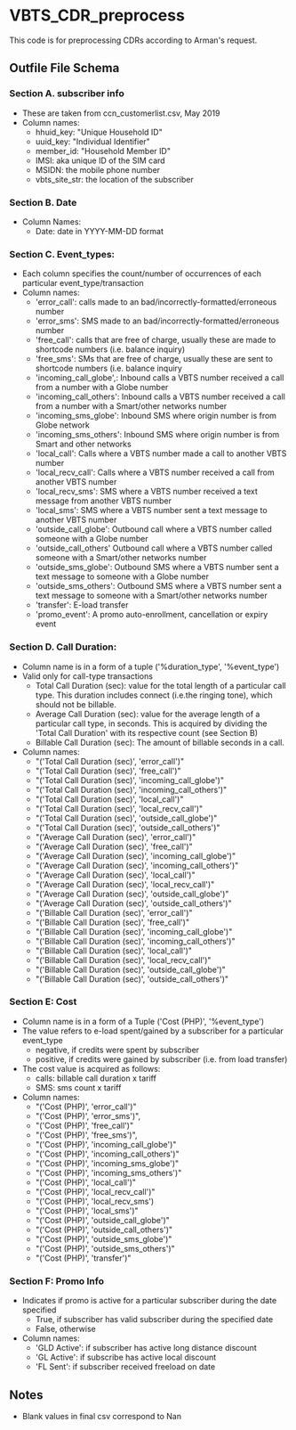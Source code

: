 # VBTS_CDR_preprocess

This code is for preprocessing CDRs according to Arman's request. 

## Outfile File Schema

### Section A. subscriber info 
* These are taken from ccn_customerlist.csv, May 2019
* Column names:
    - hhuid_key: "Unique Household ID"
    - uuid_key: "Individual Identifier" 
    - member_id: "Household Member ID"
    - IMSI: aka unique ID of the SIM card
    - MSIDN: the mobile phone number
    - vbts_site_str: the location of the subscriber
  
### Section B. Date
* Column Names:
    - Date: date in YYYY-MM-DD format

### Section C. Event_types:
* Each column specifies the count/number of occurrences of each particular event_type/transaction
* Column names:
    - 'error_call': calls made to an bad/incorrectly-formatted/erroneous number
    - 'error_sms': SMS made to an bad/incorrectly-formatted/erroneous number
    - 'free_call': calls that are free of charge, usually these are made to shortcode numbers (i.e. balance inquiry)
    - 'free_sms': SMs that are free of charge, usually these are sent to shortcode numbers (i.e. balance inquiry
    - 'incoming_call_globe',: Inbound calls a VBTS number received a call from a number with a Globe number
    - 'incoming_call_others': Inbound calls a VBTS number received a call from a number with a Smart/other networks number
    - 'incoming_sms_globe': Inbound SMS where origin number is from Globe network
    - 'incoming_sms_others': Inbound SMS where origin number is from Smart and other networks
    - 'local_call': Calls where a VBTS number made a call to another VBTS number
    - 'local_recv_call': Calls where a VBTS number received a call from another VBTS number
    - 'local_recv_sms': SMS where a VBTS number received a text message from another VBTS number
    - 'local_sms': SMS where a VBTS number sent a text message to another VBTS number
    - 'outside_call_globe': Outbound call where a VBTS number called someone with a Globe number
    - 'outside_call_others' Outbound call where a VBTS number called someone with a Smart/other networks number 
    - 'outside_sms_globe': Outbound SMS where a VBTS number sent a text message to someone with a Globe number
    - 'outside_sms_others': Outbound SMS where a VBTS number sent a text message to someone with a Smart/other networks number
    - 'transfer': E-load transfer
    - 'promo_event': A promo auto-enrollment, cancellation or expiry event

### Section D. Call Duration:
* Column name is in a form of a tuple ('%duration_type', '%event_type')
* Valid only for call-type transactions
    - Total Call Duration (sec): value for the total length of a particular call type.
    This duration includes connect (i.e.the ringing tone), which should not be billable. 
    - Average Call Duration (sec): value for the average length of a particular call type, in seconds.
    This is acquired by dividing the 'Total Call Duration' with its respective count (see Section B)
    - Billable Call Duration (sec): The amount of billable seconds in a call. 
* Column names:
    -   "('Total Call Duration (sec)', 'error_call')"
    -   "('Total Call Duration (sec)', 'free_call')"
    -   "('Total Call Duration (sec)', 'incoming_call_globe')"
    -   "('Total Call Duration (sec)', 'incoming_call_others')"
    -   "('Total Call Duration (sec)', 'local_call')"
    -   "('Total Call Duration (sec)', 'local_recv_call')"
    -   "('Total Call Duration (sec)', 'outside_call_globe')"
    -   "('Total Call Duration (sec)', 'outside_call_others')"
    -   "('Average Call Duration (sec)', 'error_call')"
    -   "('Average Call Duration (sec)', 'free_call')"
    -   "('Average Call Duration (sec)', 'incoming_call_globe')"
    -   "('Average Call Duration (sec)', 'incoming_call_others')"
    -   "('Average Call Duration (sec)', 'local_call')"
    -   "('Average Call Duration (sec)', 'local_recv_call')"
    -   "('Average Call Duration (sec)', 'outside_call_globe')"
    -   "('Average Call Duration (sec)', 'outside_call_others')"
    -   "('Billable Call Duration (sec)', 'error_call')"
    -   "('Billable Call Duration (sec)', 'free_call')"
    -   "('Billable Call Duration (sec)', 'incoming_call_globe')"
    -   "('Billable Call Duration (sec)', 'incoming_call_others')"
    -   "('Billable Call Duration (sec)', 'local_call')"
    -   "('Billable Call Duration (sec)', 'local_recv_call')"
    -   "('Billable Call Duration (sec)', 'outside_call_globe')"
    -   "('Billable Call Duration (sec)', 'outside_call_others')"
        
### Section E: Cost
* Column name is in a form of a Tuple ('Cost (PHP)', '%event_type')
* The value refers to e-load spent/gained by a subscriber for a particular event_type
    - negative, if credits were spent by subscriber
    - positive, if credits were gained by subscriber (i.e. from load transfer)
* The cost value is acquired as follows:
    - calls: billable call duration x tariff
    - SMS: sms count x tariff
* Column names:
    -   "('Cost (PHP)', 'error_call')"
    -   "('Cost (PHP)', 'error_sms')",
    -   "('Cost (PHP)', 'free_call')"
    -   "('Cost (PHP)', 'free_sms')",
    -   "('Cost (PHP)', 'incoming_call_globe')"
    -   "('Cost (PHP)', 'incoming_call_others')"
    -   "('Cost (PHP)', 'incoming_sms_globe')"
    -   "('Cost (PHP)', 'incoming_sms_others')"
    -   "('Cost (PHP)', 'local_call')"
    -   "('Cost (PHP)', 'local_recv_call')"
    -   "('Cost (PHP)', 'local_recv_sms')
     -  "('Cost (PHP)', 'local_sms')"
    -   "('Cost (PHP)', 'outside_call_globe')"
    -   "('Cost (PHP)', 'outside_call_others')"
    -   "('Cost (PHP)', 'outside_sms_globe')"
    -   "('Cost (PHP)', 'outside_sms_others')"
    -   "('Cost (PHP)', 'transfer')"
    
### Section F: Promo Info
* Indicates if promo is active for a particular subscriber during the date specified
    - True, if subscriber has valid subscriber during the specified date
    - False, otherwise
* Column names:
    - 'GLD Active': if subscriber has active long distance discount
    - 'GL Active': if subscribe has active local discount
    - 'FL Sent': if subscriber received freeload on date
    
    
## Notes
* Blank values in final csv correspond to Nan